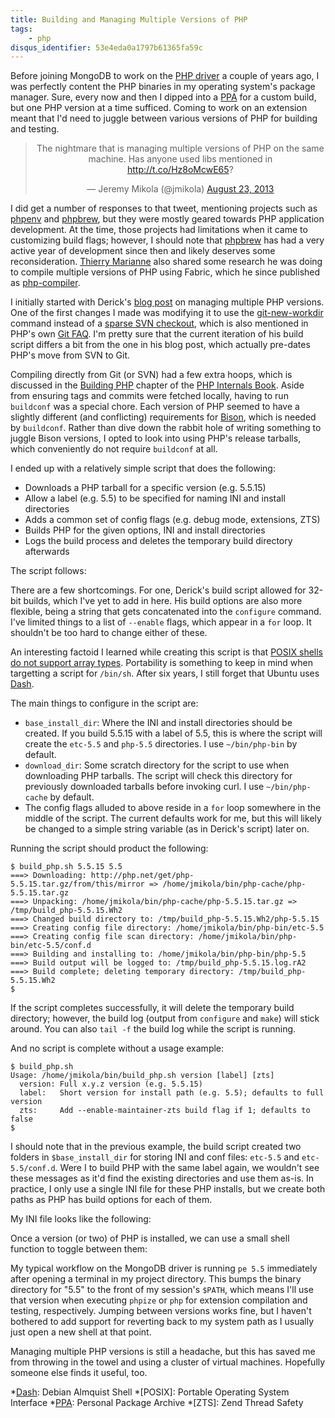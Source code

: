 ```yaml
---
title: Building and Managing Multiple Versions of PHP
tags:
    - php
disqus_identifier: 53e4eda0a1797b61365fa59c
---
```

Before joining MongoDB to work on the [PHP driver][mongo-php-driver] a couple of
years ago, I was perfectly content the PHP binaries in my operating system's
package manager. Sure, every now and then I dipped into a [PPA][ppa] for a
custom build, but one PHP version at a time sufficed. Coming to work on an
extension meant that I'd need to juggle between various versions of PHP for
building and testing.

<blockquote class="twitter-tweet" align="center" lang="en"><p>The nightmare that is managing multiple versions of PHP on the same machine. Has anyone used libs mentioned in <a href="http://t.co/Hz8oMcwE65">http://t.co/Hz8oMcwE65</a>?</p>&mdash; Jeremy Mikola (@jmikola) <a href="https://twitter.com/jmikola/statuses/370989222070476800">August 23, 2013</a></blockquote>
<script async src="//platform.twitter.com/widgets.js" charset="utf-8"></script>

I did get a number of responses to that tweet, mentioning projects such as
[phpenv][] and [phpbrew][], but they were mostly geared towards PHP application
development. At the time, those projects had limitations when it came to
customizing build flags; however, I should note that [phpbrew][] has had a very
active year of development since then and likely deserves some reconsideration.
[Thierry Marianne][thierry-marianne] also shared some research he was doing to
compile multiple versions of PHP using Fabric, which he since published as
[php-compiler][].

I initially started with Derick's [blog post][derick-php] on managing multiple
PHP versions. One of the first changes I made was modifying it to use the
[git-new-workdir][] command instead of a [sparse SVN checkout][php-svn-sparse],
which is also mentioned in PHP's own [Git FAQ][php-git-multiple]. I'm pretty
sure that the current iteration of his build script differs a bit from the one
in his blog post, which actually pre-dates PHP's move from SVN to Git.

Compiling directly from Git (or SVN) had a few extra hoops, which is discussed
in the [Building PHP][building-php] chapter of the
[PHP Internals Book][internals-book]. Aside from ensuring tags and commits were
fetched locally, having to run `buildconf` was a special chore. Each version of
PHP seemed to have a slightly different (and conflicting) requirements for
[Bison][bison], which is needed by `buildconf`. Rather than dive down the rabbit
hole of writing something to juggle Bison versions, I opted to look into using
PHP's release tarballs, which conveniently do not require `buildconf` at all.

I ended up with a relatively simple script that does the following:

 * Downloads a PHP tarball for a specific version (e.g. 5.5.15)
 * Allow a label (e.g. 5.5) to be specified for naming INI and install directories
 * Adds a common set of config flags (e.g. debug mode, extensions, ZTS)
 * Builds PHP for the given options, INI and install directories
 * Logs the build process and deletes the temporary build directory afterwards

The script follows:

<script src="https://gist.github.com/jmikola/f19db4e8de105ee60c06.js?file=build_php.sh"></script>

There are a few shortcomings. For one, Derick's build script allowed for 32-bit
builds, which I've yet to add in here. His build options are also more flexible,
being a string that gets concatenated into the `configure` command. I've limited
things to a list of `--enable` flags, which appear in a `for` loop. It shouldn't
be too hard to change either of these.

An interesting factoid I learned while creating this script is that
[POSIX shells do not support array types][sh-array]. Portability is something to
keep in mind when targetting a script for `/bin/sh`. After six years, I still
forget that Ubuntu uses [Dash][dash].

The main things to configure in the script are:

 * `base_install_dir`: Where the INI and install directories should be created.
   If you build 5.5.15 with a label of 5.5, this is where the script will create
   the `etc-5.5` and `php-5.5` directories. I use `~/bin/php-bin` by default.
 * `download_dir`: Some scratch directory for the script to use when downloading
   PHP tarballs. The script will check this directory for previously downloaded
   tarballs before invoking curl. I use `~/bin/php-cache` by default.
 * The config flags alluded to above reside in a `for` loop somewhere in the
   middle of the script. The current defaults work for me, but this will likely
   be changed to a simple string variable (as in Derick's script) later on.

Running the script should product the following:

```no-highlight
$ build_php.sh 5.5.15 5.5
===> Downloading: http://php.net/get/php-5.5.15.tar.gz/from/this/mirror => /home/jmikola/bin/php-cache/php-5.5.15.tar.gz
===> Unpacking: /home/jmikola/bin/php-cache/php-5.5.15.tar.gz => /tmp/build_php-5.5.15.Wh2
===> Changed build directory to: /tmp/build_php-5.5.15.Wh2/php-5.5.15
===> Creating config file directory: /home/jmikola/bin/php-bin/etc-5.5
===> Creating config file scan directory: /home/jmikola/bin/php-bin/etc-5.5/conf.d
===> Building and installing to: /home/jmikola/bin/php-bin/php-5.5
===> Build output will be logged to: /tmp/build_php-5.5.15.log.rA2
===> Build complete; deleting temporary directory: /tmp/build_php-5.5.15.Wh2
$
```

If the script completes successfully, it will delete the temporary build
directory; however, the build log (output from `configure` and `make`) will
stick around. You can also `tail -f` the build log while the script is running.

And no script is complete without a usage example:

```no-highlight
$ build_php.sh 
Usage: /home/jmikola/bin/build_php.sh version [label] [zts]
  version: Full x.y.z version (e.g. 5.5.15)
  label:   Short version for install path (e.g. 5.5); defaults to full version
  zts:     Add --enable-maintainer-zts build flag if 1; defaults to false
$
```

I should note that in the previous example, the build script created two folders
in `$base_install_dir` for storing INI and conf files: `etc-5.5` and
`etc-5.5/conf.d`. Were I to build PHP with the same label again, we wouldn't see
these messages as it'd find the existing directories and use them as-is. In
practice, I only use a single INI file for these PHP installs, but we create
both paths as PHP has build options for each of them.

My INI file looks like the following:

<script src="https://gist.github.com/jmikola/f19db4e8de105ee60c06.js?file=php.ini"></script>

Once a version (or two) of PHP is installed, we can use a small shell function
to toggle between them:

<script src="https://gist.github.com/jmikola/f19db4e8de105ee60c06.js?file=pe.sh"></script>

My typical workflow on the MongoDB driver is running `pe 5.5` immediately after
opening a terminal in my project directory. This bumps the binary directory for
"5.5" to the front of my session's `$PATH`, which means I'll use that version
when executing `phpize` or `php` for extension compilation and testing,
respectively. Jumping between versions works fine, but I haven't bothered to
add support for reverting back to my system path as I usually just open a new
shell at that point.

Managing multiple PHP versions is still a headache, but this has saved me from
throwing in the towel and using a cluster of virtual machines. Hopefully someone
else finds it useful, too.

  *[Dash]: Debian Almquist Shell
  *[POSIX]: Portable Operating System Interface
  *[PPA]: Personal Package Archive
  *[ZTS]: Zend Thread Safety

  [bison]: http://www.gnu.org/software/bison/
  [building-php]: http://www.phpinternalsbook.com/build_system/building_php.html
  [dash]: https://wiki.ubuntu.com/DashAsBinSh
  [derick-php]: http://derickrethans.nl/multiple-php-version-setup.html
  [git-new-workdir]: http://nuclearsquid.com/writings/git-new-workdir/
  [internals-book]: http://www.phpinternalsbook.com/
  [mongo-php-driver]: https://github.com/mongodb/mongo-php-driver
  [php-compiler]: https://github.com/thierrymarianne/php-compiler
  [php-git-multiple]: https://wiki.php.net/vcs/gitfaq#multiple_working_copies_workflow
  [php-svn-sparse]: https://wiki.php.net/vcs/svnfaq#sparse_directory_checkout_instructions
  [phpbrew]: https://github.com/phpbrew/phpbrew
  [phpenv]: https://github.com/phpenv/phpenv
  [ppa]: https://launchpad.net/ubuntu/+ppas
  [sh-array]: http://stackoverflow.com/a/6500474/162228
  [thierry-marianne]: https://twitter.com/thierrymarianne
